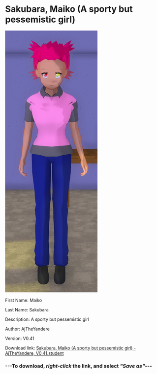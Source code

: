 # Sakubara, Maiko (A sporty but pessemistic girl)

<img src = "https://raw.githubusercontent.com/Arbiter1223/Daigaku-Gurashi-Custom-Students/master/Students/Files/Sakubara%2C%20Maiko%20(A%20sporty%20but%20pessemistic%20girl).png">

First Name: Maiko

Last Name: Sakubara

Description: A sporty but pessemistic girl

Author: AjTheYandere

Version: V0.41

Download link: <a href="https://raw.githubusercontent.com/Arbiter1223/Daigaku-Gurashi-Custom-Students/master/Students/Files/Sakubara%2C%20Maiko%20(A%20sporty%20but%20pessemistic%20girl)%20-%20AjTheYandere%2C%20V0.41.student">Sakubara, Maiko (A sporty but pessemistic girl) - AjTheYandere, V0.41.student</a>

### ---**To download, _right-click_ the link, and select _"Save as"_**---
